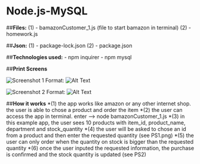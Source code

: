 # Node.js-MySQL

##**Files:**	(1) - bamazonCustomer_1.js (file to start bamazon in terminal)
				(2) - homework.js
		
		
##**Json:**  	(1) - package-lock.json
		     	(2) - package.json


##**Technologies used:** 
	- npm inquirer
	- npm mysql


##**Print Screens**

![Screenshot 1](/Desktop/Rutgers/Node.js_MySQL/Node.js-MySQL/images/PS1.png)
Format: ![Alt Text](url)

![Screenshot 2](/Desktop/Rutgers/Node.js_MySQL/Node.js-MySQL/images/PS1.png)
Format: ![Alt Text](url)

##**How it works**
*(1) the app works like amazon or any other internet shop. the user is able to chose a product and order the item
*(2) the user can access the app in terminal. enter --> node bamazonCustomer_1.js
*(3) in this example app, the user sees 10 products with item_id, product_name, department and stock_quantity
*(4) the user will be asked to chose an id from a product and then enter the requested quantity (see PS1.png)
*(5) the user can only order when the quantity on stock is bigger than the requested quantity
*(6) once the user inputed the requested information, the purchase is confirmed and the stock quantity is updated (see PS2)

